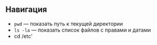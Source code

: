 ## Навигация
- `pwd` — показать путь к текущей директории
- `ls -la` — показать список файлов с правами и датами
- cd /etc'
